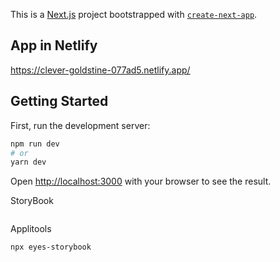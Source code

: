 This is a [Next.js](https://nextjs.org/) project bootstrapped with [`create-next-app`](https://github.com/vercel/next.js/tree/canary/packages/create-next-app).

## App in Netlify
https://clever-goldstine-077ad5.netlify.app/ 

## Getting Started

First, run the development server:

```bash
npm run dev
# or
yarn dev
```

Open [http://localhost:3000](http://localhost:3000) with your browser to see the result.

StoryBook
```npm run storybook
```

Applitools

```npx eyes-storybook```